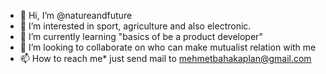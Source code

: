 - 👋 Hi, I’m @natureandfuture
- 👀 I’m interested in sport, agriculture and also electronic.
- 🌱 I’m currently learning "basics of be a product developer"
- 🤝 I’m looking to collaborate on who can make mutualist relation with me
- 📫 How to reach me*
  just send mail to mehmetbahakaplan@gmail.com

<!---
natureandfuture/thatsme is a ✨ special ✨ repository because its `README.md` (this file) appears on your GitHub profile.
You can click the Preview link to take a look at your changes.
--->
